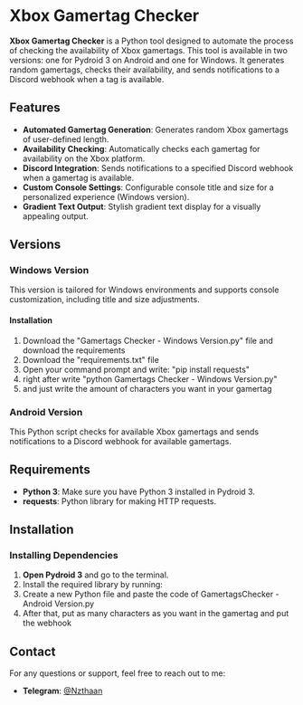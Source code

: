 # Xbox Gamertag Checker

**Xbox Gamertag Checker** is a Python tool designed to automate the process of checking the availability of Xbox gamertags. This tool is available in two versions: one for Pydroid 3 on Android and one for Windows. It generates random gamertags, checks their availability, and sends notifications to a Discord webhook when a tag is available.

## Features

- **Automated Gamertag Generation**: Generates random Xbox gamertags of user-defined length.
- **Availability Checking**: Automatically checks each gamertag for availability on the Xbox platform.
- **Discord Integration**: Sends notifications to a specified Discord webhook when a gamertag is available.
- **Custom Console Settings**: Configurable console title and size for a personalized experience (Windows version).
- **Gradient Text Output**: Stylish gradient text display for a visually appealing output.

## Versions

### Windows Version

This version is tailored for Windows environments and supports console customization, including title and size adjustments.

#### Installation

1. Download the "Gamertags Checker - Windows Version.py" file and download the requirements
2. Download the "requirements.txt" file
3. Open your command prompt and write: "pip install requests"
4. right after write "python Gamertags Checker - Windows Version.py"
5. and just write the amount of characters you want in your gamertag

### Android Version

This Python script checks for available Xbox gamertags and sends notifications to a Discord webhook for available gamertags. 

## Requirements

- **Python 3**: Make sure you have Python 3 installed in Pydroid 3.
- **requests**: Python library for making HTTP requests.

## Installation

### Installing Dependencies

1. **Open Pydroid 3** and go to the terminal.
2. Install the required library by running:
3. Create a new Python file and paste the code of GamertagsChecker - Android Version.py
4. After that, put as many characters as you want in the gamertag and put the webhook

## Contact

For any questions or support, feel free to reach out to me:

- **Telegram**: [@Nzthaan](https://t.me/@Nzthaan)




   


